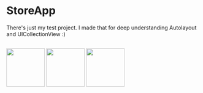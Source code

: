 # StoreApp

There's just my test project. I made that for deep understanding Autolayout and UICollectionView :)
##
<p float="left">
  <img src="https://im.ezgif.com/tmp/ezgif-1-aa888e2a20.gif" width="100" />
  <img src="https://im.ezgif.com/tmp/ezgif-1-9e87c717e8.gif" width="100" /> 
  <img src="https://im.ezgif.com/tmp/ezgif-1-99c07e15b1.gif" width="100" />
</p>
